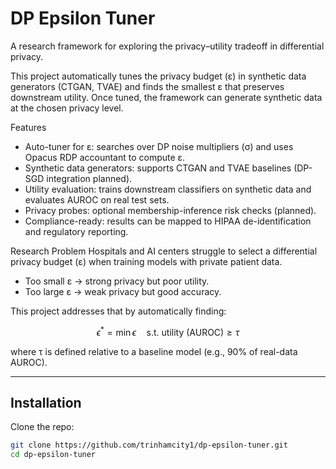 # DP Epsilon Tuner
A research framework for exploring the privacy–utility tradeoff in differential privacy.

This project automatically tunes the privacy budget (ε) in synthetic data generators (CTGAN, TVAE) and finds the smallest ε that preserves downstream utility. Once tuned, the framework can generate synthetic data at the chosen privacy level.

Features
- Auto-tuner for ε: searches over DP noise multipliers (σ) and uses Opacus RDP accountant to compute ε.
- Synthetic data generators: supports CTGAN and TVAE baselines (DP-SGD integration planned).
- Utility evaluation: trains downstream classifiers on synthetic data and evaluates AUROC on real test sets.
- Privacy probes: optional membership-inference risk checks (planned).
- Compliance-ready: results can be mapped to HIPAA de-identification and regulatory reporting.

Research Problem
Hospitals and AI centers struggle to select a differential privacy budget (ε) when training models with private patient data.

- Too small ε → strong privacy but poor utility.
- Too large ε → weak privacy but good accuracy.

This project addresses that by automatically finding:

$$
\epsilon^* = \min \epsilon \quad \text{s.t. utility (AUROC)} \geq \tau
$$

where τ is defined relative to a baseline model (e.g., 90% of real-data AUROC).

---

## Installation

Clone the repo:
```bash
git clone https://github.com/trinhamcity1/dp-epsilon-tuner.git
cd dp-epsilon-tuner
